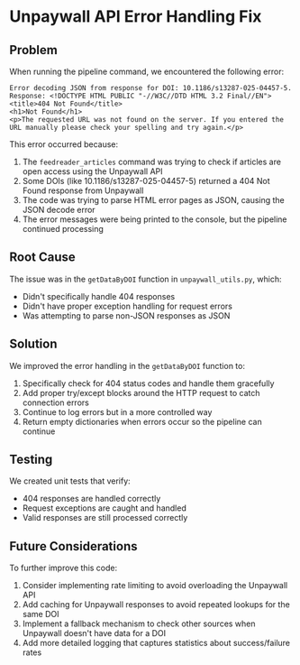 # Unpaywall API Error Handling Fix

## Problem

When running the pipeline command, we encountered the following error:

```
Error decoding JSON from response for DOI: 10.1186/s13287-025-04457-5. Response: <!DOCTYPE HTML PUBLIC "-//W3C//DTD HTML 3.2 Final//EN">
<title>404 Not Found</title>
<h1>Not Found</h1>
<p>The requested URL was not found on the server. If you entered the URL manually please check your spelling and try again.</p>
```

This error occurred because:

1. The `feedreader_articles` command was trying to check if articles are open access using the Unpaywall API
2. Some DOIs (like 10.1186/s13287-025-04457-5) returned a 404 Not Found response from Unpaywall
3. The code was trying to parse HTML error pages as JSON, causing the JSON decode error
4. The error messages were being printed to the console, but the pipeline continued processing

## Root Cause

The issue was in the `getDataByDOI` function in `unpaywall_utils.py`, which:
- Didn't specifically handle 404 responses
- Didn't have proper exception handling for request errors
- Was attempting to parse non-JSON responses as JSON

## Solution

We improved the error handling in the `getDataByDOI` function to:

1. Specifically check for 404 status codes and handle them gracefully
2. Add proper try/except blocks around the HTTP request to catch connection errors
3. Continue to log errors but in a more controlled way
4. Return empty dictionaries when errors occur so the pipeline can continue

## Testing

We created unit tests that verify:
- 404 responses are handled correctly
- Request exceptions are caught and handled
- Valid responses are still processed correctly

## Future Considerations

To further improve this code:

1. Consider implementing rate limiting to avoid overloading the Unpaywall API
2. Add caching for Unpaywall responses to avoid repeated lookups for the same DOI
3. Implement a fallback mechanism to check other sources when Unpaywall doesn't have data for a DOI
4. Add more detailed logging that captures statistics about success/failure rates
